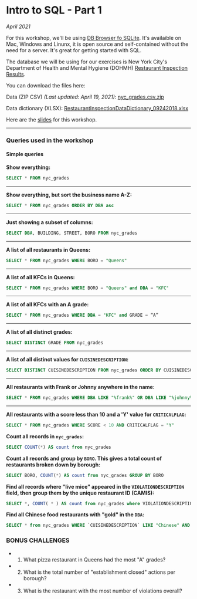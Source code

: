 # Intro to SQL - Part 1
_April 2021_

For this workshop, we'll be using [DB Browser fo SQLite](https://sqlitebrowser.org/dl/). It's availaible on Mac, Windows and Linunx, it is open source and self-contained without the need for a server. It's great for getting started with SQL.

The database we will be using for our exercises is New York City's Department of Health and Mental Hygiene (DOHMH) [Restaurant Inspection Results](https://data.cityofnewyork.us/Health/DOHMH-New-York-City-Restaurant-Inspection-Results/43nn-pn8j).

You can download the files here:

Data (ZIP CSV) _(Last updated: April 19, 2021)_: 
[nyc_grades.csv.zip](https://github.com/jonkeegan/intro-to-sql/raw/master/nyc_grades.csv.zip)

Data dictionary (XLSX): 
[RestaurantInspectionDataDictionary_09242018.xlsx](https://github.com/jonkeegan/intro-to-sql/raw/master/RestaurantInspectionDataDictionary_09242018.xlsx)

Here are the [slides](https://docs.google.com/presentation/d/1wKlNn9b-B5RgN6dBMMvhNVIGliIj4GCpoZlkdxMkS8M/edit?usp=sharing) for this workshop.

---
### Queries used in the workshop

#### Simple queries
**Show everything:**
```sql
SELECT * FROM nyc_grades
```
---
**Show everything, but sort the business name A-Z:**
```sql
SELECT * FROM nyc_grades ORDER BY DBA asc
```
---
**Just showing a subset of columns:**
```sql
SELECT DBA, BUILDING, STREET, BORO FROM nyc_grades
```
---
**A list of all restaurants in Queens:**
```sql
SELECT * FROM nyc_grades WHERE BORO = "Queens"
```
---
**A list of all KFCs in Queens:**
```sql
SELECT * FROM nyc_grades WHERE BORO = "Queens" and DBA = "KFC"
```
---
**A list of all KFCs with an A grade:**
```sql
SELECT * FROM nyc_grades WHERE DBA = "KFC" and GRADE = “A”
```
---
**A list of all distinct grades:**
```sql
SELECT DISTINCT GRADE FROM nyc_grades
```
---
**A list of all distinct values for `CUISINEDESCRIPTION`:**
```sql
SELECT DISTINCT CUISINEDESCRIPTION FROM nyc_grades ORDER BY CUISINEDESCRIPTION ASC 
```
---
**All restaurants with Frank or Johnny anywhere in the name:**
```sql
SELECT * FROM nyc_grades WHERE DBA LIKE "%frank%" OR DBA LIKE "%johnny%"
```
---
**All restaurants with a score less than 10 and a 'Y' value for `CRITICALFLAG`:**
```sql
SELECT * FROM nyc_grades WHERE SCORE < 10 AND CRITICALFLAG = "Y"
```
**Count all records in `nyc_grades`:**

```sql
SELECT COUNT(*) AS count from nyc_grades
```
**Count all records and group by `BORO`. This gives a total count of restaurants broken down by borough:**
```sql
SELECT BORO, COUNT(*) AS count from nyc_grades GROUP BY BORO
```
**Find all records where "live mice" appeared in the `VIOLATIONDESCRIPTION` field, then group them by the unique restaurant ID (CAMIS):**
```sql
SELECT *, COUNT( * ) AS count from nyc_grades where VIOLATIONDESCRIPTION LIKE "%live mice%" group by `CAMIS` order by count desc
```
**Find all Chinese food restaurants with "gold" in the `DBA`:**
```sql
SELECT * from nyc_grades WHERE `CUISINEDESCRIPTION` LIKE "Chinese" AND `DBA` LIKE "%gold%" AND `BORO`= "Manhattan"
```
### BONUS CHALLENGES

- 1. What pizza restaurant in Queens had the most "A" grades?
- 2. What is the total number of "establishment closed" actions per borough?
- 3. What is the restaurant with the most number of violations overall?
